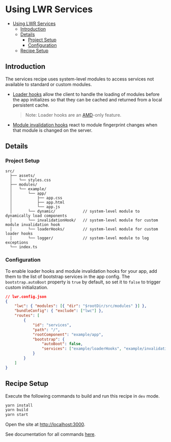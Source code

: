 # Using LWR Services

-   [Using LWR Services](#using-lwr-services)
    -   [Introduction](#introduction)
    -   [Details](#details)
        -   [Project Setup](#project-setup)
        -   [Configuration](#configuration)
    -   [Recipe Setup](#recipe-setup)

## Introduction

The services recipe uses system-level modules to access services not available to standard or custom modules.

-   [Loader hooks](./src/modules/example/loaderHooks/loaderHooks.js) allow the client to handle the loading of modules before the app initializes so that they can be cached and returned from a local persistent cache.
    > Note: Loader hooks are an [AMD](https://github.com/amdjs/amdjs-api/wiki/AMD)-only feature.
-   [Module invalidation hooks](./src/modules/example/invalidationHook/invalidationHook.js) react to module fingerprint changes when that module is changed on the server.

## Details

### Project Setup

```text
src/
  ├── assets/
  │   └── styles.css
  ├── modules/
  │   └── example/
  │       └── app/
  │           ├── app.css
  │           ├── app.html
  │           └── app.js
  │       └── dynamic/            // system-level module to dynamically load components
  │       └── invalidationHook/   // system-level module for custom module invalidation hook
  │       └── loaderHooks/        // system-level module for custom loader hooks
  │       └── logger/             // system-level module to log exceptions
  └── index.ts
```

### Configuration

To enable loader hooks and module invalidation hooks for your app, add them to the list of bootstrap services in the app config. The `bootstrap.autoBoot` property is `true` by default, so set it to `false` to trigger custom initialization.

```json
// lwr.config.json
{
    "lwc": { "modules": [{ "dir": "$rootDir/src/modules" }] },
    "bundleConfig": { "exclude": ["lwc"] },
    "routes": [
        {
            "id": "services",
            "path": "/",
            "rootComponent": "example/app",
            "bootstrap": {
                "autoBoot": false,
                "services": ["example/loaderHooks", "example/invalidationHook"]
            }
        }
    ]
}
```

## Recipe Setup

Execute the following commands to build and run this recipe in `dev` mode.

```bash
yarn install
yarn build
yarn start
```

Open the site at [http://localhost:3000](http://localhost:3000).

See documentation for all commands [here](https://github.com/salesforce/lwr-recipes/blob/master/doc/get_started.md).
